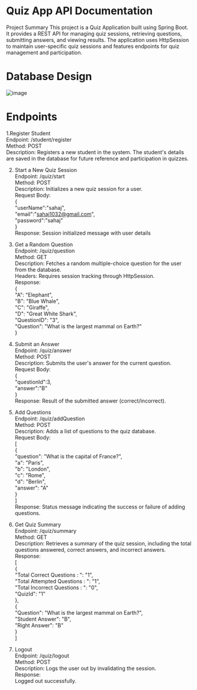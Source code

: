 # Quiz App API Documentation
Project Summary
This project is a Quiz Application built using Spring Boot. It provides a REST API for managing quiz sessions, retrieving questions, submitting answers, and viewing results. The application uses HttpSession to maintain user-specific quiz sessions and features endpoints for quiz management and participation.

# Database Design
![image](https://github.com/user-attachments/assets/c4ff10da-00c8-47bd-b88b-5e5d68efd636)


# Endpoints

1.Register Student<br>
Endpoint: /student/register<br>
Method: POST<br>
Description: Registers a new student in the system. The student's details are saved in the database for future reference and participation in quizzes.

2. Start a New Quiz Session<br>
Endpoint: /quiz/start<br>
Method: POST<br>
Description: Initializes a new quiz session for a user.<br>
Request Body:<br>
{<br>
    "userName":"sahaj",<br>
    "email":"sahaj1032@gmail.com",<br>
    "password":"sahaj"<br>
}<br>
Response: Session initialized message with user details<br>

3. Get a Random Question<br>
Endpoint: /quiz/question<br>
Method: GET<br>
Description: Fetches a random multiple-choice question for the user from the database.<br>
Headers: Requires session tracking through HttpSession.<br>
Response:<br>
{<br>
    "A": "Elephant",<br>
    "B": "Blue Whale",<br>
    "C": "Giraffe",<br>
    "D": "Great White Shark",<br>
    "QuestionID": "3",<br>
    "Question": "What is the largest mammal on Earth?"<br>
}<br>

4. Submit an Answer<br>
Endpoint: /quiz/answer<br>
Method: POST<br>
Description: Submits the user's answer for the current question.<br>
Request Body:<br>
{<br>
    "questionId":3,<br>
    "answer":"B"<br>
}<br>
Response: Result of the submitted answer (correct/incorrect).<br>

5. Add Questions<br>
Endpoint: /quiz/addQuestion<br>
Method: POST<br>
Description: Adds a list of questions to the quiz database.<br>
Request Body:<br>
[<br>
  {<br>
    "question": "What is the capital of France?",<br>
    "a": "Paris",<br>
    "b": "London",<br>
    "c": "Rome",<br>
    "d": "Berlin",<br>
    "answer": "A"<br>
  }<br>
]<br>
Response: Status message indicating the success or failure of adding questions.<br>

6. Get Quiz Summary<br>
Endpoint: /quiz/summary<br>
Method: GET<br>
Description: Retrieves a summary of the quiz session, including the total questions answered, correct answers, and incorrect answers.<br>
Response:<br>
[<br>
    {<br>
        "Total Correct Questions : ": "1",<br>
        "Total Attempted Questions : ": "1",<br>
        "Total Incorrect Questions : ": "0",<br>
        "QuizId": "1"<br>
    },<br>
    {<br>
        "Question": "What is the largest mammal on Earth?",<br>
        "Student Answer": "B",<br>
        "Right Answer": "B"<br>
    }<br>
]<br>

7. Logout<br>
Endpoint: /quiz/logout<br>
Method: POST<br>
Description: Logs the user out by invalidating the session.<br>
Response:<br>
Logged out successfully.
